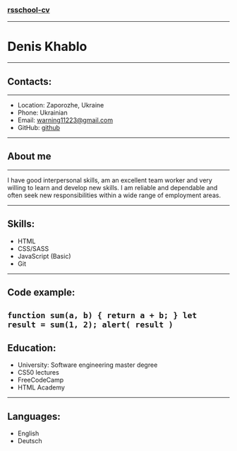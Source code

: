 ### [rsschool-cv](https://rs.school/)
***
# Denis Khablo
***
## Contacts:
---
+ Location: Zaporozhe, Ukraine
+ Phone: Ukrainian
+ Email: warning11223@gmail.com
+ GitHub: [github](https://github.com/warning11223)
---
## About me
*** 
I have good interpersonal skills, am an excellent team worker and very willing to learn and develop new skills.
I am reliable and dependable and often seek new responsibilities within a wide range of employment areas.
***
## Skills:
+ HTML
+ CSS/SASS
+ JavaScript (Basic)
+ Git
***
## Code example: 
`function sum(a, b) {
  return a + b;
}
let result = sum(1, 2);
alert( result )`
---
## Education:
+ University: Software engineering master degree
+ CS50 lectures
+ FreeCodeCamp
+ HTML Academy
---
## Languages:
+ English
+ Deutsch
